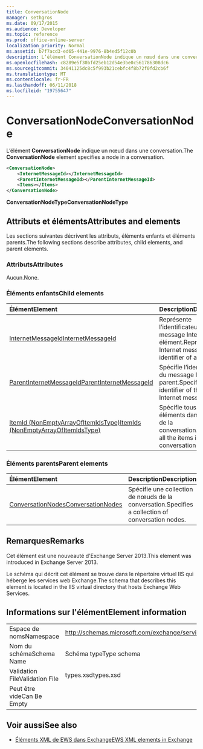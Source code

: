 ```yaml
---
title: ConversationNode
manager: sethgros
ms.date: 09/17/2015
ms.audience: Developer
ms.topic: reference
ms.prod: office-online-server
localization_priority: Normal
ms.assetid: b7f7acd3-ed65-441e-9976-8b4ed5f12c0b
description: L’élément ConversationNode indique un nœud dans une conversation.
ms.openlocfilehash: c8289e5f30bfd25eb12d54e3be0c561786308dc6
ms.sourcegitcommit: 34041125dc8c5f993b21cebfc4f8b72f0fd2cb6f
ms.translationtype: MT
ms.contentlocale: fr-FR
ms.lasthandoff: 06/11/2018
ms.locfileid: "19755647"
---
```

# <a name="conversationnode"></a><span data-ttu-id="513b2-103">ConversationNode</span><span class="sxs-lookup"><span data-stu-id="513b2-103">ConversationNode</span></span>

<span data-ttu-id="513b2-104">L’élément **ConversationNode** indique un nœud dans une conversation.</span><span class="sxs-lookup"><span data-stu-id="513b2-104">The **ConversationNode** element specifies a node in a conversation.</span></span> 
  
```XML
<ConversationNode>
    <InternetMessageId></InternetMessageId>
    <ParentInternetMessageId></ParentInternetMessageId>
    <Items></Items>
</ConversationNode>
```

 <span data-ttu-id="513b2-105">**ConversationNodeType**</span><span class="sxs-lookup"><span data-stu-id="513b2-105">**ConversationNodeType**</span></span>
## <a name="attributes-and-elements"></a><span data-ttu-id="513b2-106">Attributs et éléments</span><span class="sxs-lookup"><span data-stu-id="513b2-106">Attributes and elements</span></span>

<span data-ttu-id="513b2-107">Les sections suivantes décrivent les attributs, éléments enfants et éléments parents.</span><span class="sxs-lookup"><span data-stu-id="513b2-107">The following sections describe attributes, child elements, and parent elements.</span></span>
  
### <a name="attributes"></a><span data-ttu-id="513b2-108">Attributs</span><span class="sxs-lookup"><span data-stu-id="513b2-108">Attributes</span></span>

<span data-ttu-id="513b2-109">Aucun.</span><span class="sxs-lookup"><span data-stu-id="513b2-109">None.</span></span>
  
### <a name="child-elements"></a><span data-ttu-id="513b2-110">Éléments enfants</span><span class="sxs-lookup"><span data-stu-id="513b2-110">Child elements</span></span>

|<span data-ttu-id="513b2-111">**Élément**</span><span class="sxs-lookup"><span data-stu-id="513b2-111">**Element**</span></span>|<span data-ttu-id="513b2-112">**Description**</span><span class="sxs-lookup"><span data-stu-id="513b2-112">**Description**</span></span>|
|:-----|:-----|
|[<span data-ttu-id="513b2-113">InternetMessageId</span><span class="sxs-lookup"><span data-stu-id="513b2-113">InternetMessageId</span></span>](internetmessageid.md) <br/> |<span data-ttu-id="513b2-114">Représente l’identificateur de message Internet d’un élément.</span><span class="sxs-lookup"><span data-stu-id="513b2-114">Represents the Internet message identifier of an item.</span></span>  <br/> |
|[<span data-ttu-id="513b2-115">ParentInternetMessageId</span><span class="sxs-lookup"><span data-stu-id="513b2-115">ParentInternetMessageId</span></span>](parentinternetmessageid.md) <br/> |<span data-ttu-id="513b2-116">Spécifie l’identificateur du message Internet parent.</span><span class="sxs-lookup"><span data-stu-id="513b2-116">Specifies the identifier of the parent Internet message.</span></span>  <br/> |
|[<span data-ttu-id="513b2-117">ItemId (NonEmptyArrayOfItemIdsType)</span><span class="sxs-lookup"><span data-stu-id="513b2-117">ItemIds (NonEmptyArrayOfItemIdsType)</span></span>](itemids-nonemptyarrayofitemidstype.md) <br/> |<span data-ttu-id="513b2-118">Spécifie tous les éléments dans le nœud de la conversation.</span><span class="sxs-lookup"><span data-stu-id="513b2-118">Specifies all the items in the conversation node.</span></span>  <br/> |
   
### <a name="parent-elements"></a><span data-ttu-id="513b2-119">Éléments parents</span><span class="sxs-lookup"><span data-stu-id="513b2-119">Parent elements</span></span>

|<span data-ttu-id="513b2-120">**Élément**</span><span class="sxs-lookup"><span data-stu-id="513b2-120">**Element**</span></span>|<span data-ttu-id="513b2-121">**Description**</span><span class="sxs-lookup"><span data-stu-id="513b2-121">**Description**</span></span>|
|:-----|:-----|
|[<span data-ttu-id="513b2-122">ConversationNodes</span><span class="sxs-lookup"><span data-stu-id="513b2-122">ConversationNodes</span></span>](conversationnodes.md) <br/> |<span data-ttu-id="513b2-123">Spécifie une collection de nœuds de la conversation.</span><span class="sxs-lookup"><span data-stu-id="513b2-123">Specifies a collection of conversation nodes.</span></span>  <br/> |
   
## <a name="remarks"></a><span data-ttu-id="513b2-124">Remarques</span><span class="sxs-lookup"><span data-stu-id="513b2-124">Remarks</span></span>

<span data-ttu-id="513b2-125">Cet élément est une nouveauté d'Exchange Server 2013.</span><span class="sxs-lookup"><span data-stu-id="513b2-125">This element was introduced in Exchange Server 2013.</span></span>
  
<span data-ttu-id="513b2-126">Le schéma qui décrit cet élément se trouve dans le répertoire virtuel IIS qui héberge les services web Exchange.</span><span class="sxs-lookup"><span data-stu-id="513b2-126">The schema that describes this element is located in the IIS virtual directory that hosts Exchange Web Services.</span></span>
  
## <a name="element-information"></a><span data-ttu-id="513b2-127">Informations sur l'élément</span><span class="sxs-lookup"><span data-stu-id="513b2-127">Element information</span></span>

|||
|:-----|:-----|
|<span data-ttu-id="513b2-128">Espace de noms</span><span class="sxs-lookup"><span data-stu-id="513b2-128">Namespace</span></span>  <br/> |http://schemas.microsoft.com/exchange/services/2006/types  <br/> |
|<span data-ttu-id="513b2-129">Nom du schéma</span><span class="sxs-lookup"><span data-stu-id="513b2-129">Schema Name</span></span>  <br/> |<span data-ttu-id="513b2-130">Schéma type</span><span class="sxs-lookup"><span data-stu-id="513b2-130">Type schema</span></span>  <br/> |
|<span data-ttu-id="513b2-131">Validation File</span><span class="sxs-lookup"><span data-stu-id="513b2-131">Validation File</span></span>  <br/> |<span data-ttu-id="513b2-132">types.xsd</span><span class="sxs-lookup"><span data-stu-id="513b2-132">types.xsd</span></span>  <br/> |
|<span data-ttu-id="513b2-133">Peut être vide</span><span class="sxs-lookup"><span data-stu-id="513b2-133">Can Be Empty</span></span>  <br/> ||
   
## <a name="see-also"></a><span data-ttu-id="513b2-134">Voir aussi</span><span class="sxs-lookup"><span data-stu-id="513b2-134">See also</span></span>



- [<span data-ttu-id="513b2-135">Éléments XML de EWS dans Exchange</span><span class="sxs-lookup"><span data-stu-id="513b2-135">EWS XML elements in Exchange</span></span>](ews-xml-elements-in-exchange.md)

